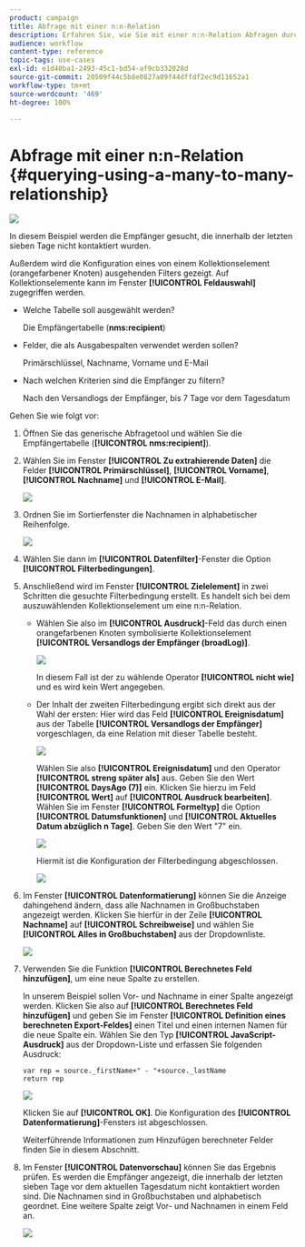 ```yaml
---
product: campaign
title: Abfrage mit einer n:n-Relation
description: Erfahren Sie, wie Sie mit einer n:n-Relation Abfragen durchführen können
audience: workflow
content-type: reference
topic-tags: use-cases
exl-id: e1d40ba1-2493-45c1-bd54-af9cb332028d
source-git-commit: 20509f44c5b8e0827a09f44dffdf2ec9d11652a1
workflow-type: tm+mt
source-wordcount: '469'
ht-degree: 100%

---
```


# Abfrage mit einer n:n-Relation {#querying-using-a-many-to-many-relationship}

![](../../assets/common.svg)

In diesem Beispiel werden die Empfänger gesucht, die innerhalb der letzten sieben Tage nicht kontaktiert wurden.

Außerdem wird die Konfiguration eines von einem Kollektionselement (orangefarbener Knoten) ausgehenden Filters gezeigt. Auf Kollektionselemente kann im Fenster **[!UICONTROL Feldauswahl]** zugegriffen werden.

* Welche Tabelle soll ausgewählt werden?

   Die Empfängertabelle (**nms:recipient**)

* Felder, die als Ausgabespalten verwendet werden sollen?

   Primärschlüssel, Nachname, Vorname und E-Mail

* Nach welchen Kriterien sind die Empfänger zu filtern?

   Nach den Versandlogs der Empfänger, bis 7 Tage vor dem Tagesdatum

Gehen Sie wie folgt vor:

1. Öffnen Sie das generische Abfragetool und wählen Sie die Empfängertabelle (**[!UICONTROL nms:recipient]**).
1. Wählen Sie im Fenster **[!UICONTROL Zu extrahierende Daten]** die Felder **[!UICONTROL Primärschlüssel]**, **[!UICONTROL Vorname]**, **[!UICONTROL Nachname]** und **[!UICONTROL E-Mail]**.

   ![](assets/query_editor_nveau_33.png)

1. Ordnen Sie im Sortierfenster die Nachnamen in alphabetischer Reihenfolge.

   ![](assets/query_editor_nveau_34.png)

1. Wählen Sie dann im **[!UICONTROL Datenfilter]**-Fenster die Option **[!UICONTROL Filterbedingungen]**.
1. Anschließend wird im Fenster **[!UICONTROL Zielelement]** in zwei Schritten die gesuchte Filterbedingung erstellt. Es handelt sich bei dem auszuwählenden Kollektionselement um eine n:n-Relation.

   * Wählen Sie also im **[!UICONTROL Ausdruck]**-Feld das durch einen orangefarbenen Knoten symbolisierte Kollektionselement **[!UICONTROL Versandlogs der Empfänger (broadLog)]**.

      ![](assets/query_editor_nveau_67.png)

      In diesem Fall ist der zu wählende Operator **[!UICONTROL nicht wie]** und es wird kein Wert angegeben.

   * Der Inhalt der zweiten Filterbedingung ergibt sich direkt aus der Wahl der ersten: Hier wird das Feld **[!UICONTROL Ereignisdatum]** aus der Tabelle **[!UICONTROL Versandlogs der Empfänger]** vorgeschlagen, da eine Relation mit dieser Tabelle besteht.

      ![](assets/query_editor_nveau_36.png)

      Wählen Sie also **[!UICONTROL Ereignisdatum]** und den Operator **[!UICONTROL streng später als]** aus. Geben Sie den Wert **[!UICONTROL DaysAgo (7)]** ein. Klicken Sie hierzu im Feld **[!UICONTROL Wert]** auf **[!UICONTROL Ausdruck bearbeiten]**. Wählen Sie im Fenster **[!UICONTROL Formeltyp]** die Option **[!UICONTROL Datumsfunktionen]** und **[!UICONTROL Aktuelles Datum abzüglich n Tage]**. Geben Sie den Wert &quot;7&quot; ein.

      ![](assets/query_editor_nveau_37.png)

      Hiermit ist die Konfiguration der Filterbedingung abgeschlossen.

      ![](assets/query_editor_nveau_38.png)

1. Im Fenster **[!UICONTROL Datenformatierung]** können Sie die Anzeige dahingehend ändern, dass alle Nachnamen in Großbuchstaben angezeigt werden. Klicken Sie hierfür in der Zeile **[!UICONTROL Nachname]** auf **[!UICONTROL Schreibweise]** und wählen Sie **[!UICONTROL Alles in Großbuchstaben]** aus der Dropdownliste.

   ![](assets/query_editor_nveau_39.png)

1. Verwenden Sie die Funktion **[!UICONTROL Berechnetes Feld hinzufügen]**, um eine neue Spalte zu erstellen.

   In unserem Beispiel sollen Vor- und Nachname in einer Spalte angezeigt werden. Klicken Sie also auf **[!UICONTROL Berechnetes Feld hinzufügen]** und geben Sie im Fenster **[!UICONTROL Definition eines berechneten Export-Feldes]** einen Titel und einen internen Namen für die neue Spalte ein. Wählen Sie den Typ **[!UICONTROL JavaScript-Ausdruck]** aus der Dropdown-Liste und erfassen Sie folgenden Ausdruck:

   ```
   var rep = source._firstName+" - "+source._lastName
   return rep
   ```

   ![](assets/query_editor_nveau_40.png)

   Klicken Sie auf **[!UICONTROL OK]**. Die Konfiguration des **[!UICONTROL Datenformatierung]**-Fensters ist abgeschlossen.

   Weiterführende Informationen zum Hinzufügen berechneter Felder finden Sie in diesem Abschnitt.

1. Im Fenster **[!UICONTROL Datenvorschau]** können Sie das Ergebnis prüfen. Es werden die Empfänger angezeigt, die innerhalb der letzten sieben Tage vor dem aktuellen Tagesdatum nicht kontaktiert worden sind. Die Nachnamen sind in Großbuchstaben und alphabetisch geordnet. Eine weitere Spalte zeigt Vor- und Nachnamen in einem Feld an.

   ![](assets/query_editor_nveau_41.png)
